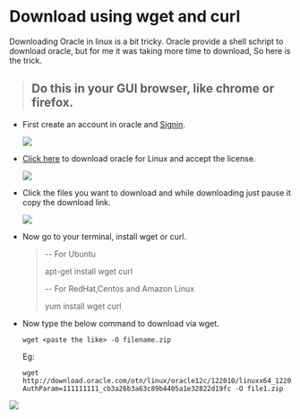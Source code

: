 # Download using wget and curl

Downloading Oracle in linux is a bit tricky. Oracle provide a shell schript to download oracle, but for me it was taking more time to download, So here is the trick. 

> ## Do this in your GUI browser, like chrome or firefox.

*  First create an account in oracle and [Signin](https://login.oracle.com/mysso/signon.jsp).

	![](https://github.com/SqlAdmin/Oracle_CheatSheet/blob/master/Images/Oracle%20download-signin.png)


*  [Click here](http://www.oracle.com/technetwork/database/enterprise-edition/downloads/index.html) to download oracle for Linux and accept the license. 

	![](https://github.com/SqlAdmin/Oracle_CheatSheet/blob/master/Images/Oracle%20download-downlaod%20file.png)


*  Click the files you want to download and while downloading just pause it copy the download link.

	![](https://github.com/SqlAdmin/Oracle_CheatSheet/blob/master/Images/Oracle%20download-copy%20link.png)

*  Now go to your terminal, install wget or curl. 

	>   -- For Ubuntu
	>   
	>   apt-get install wget curl
	>   
	>   -- For RedHat,Centos and Amazon Linux
	>   
	>   yum install wget curl
	>   
     


*  Now type the below command to download via wget.

    `wget <paste the like> -O filename.zip`
    
    Eg: 

	```` 
    wget http://download.oracle.com/otn/linux/oracle12c/122010/linuxx64_12201_database.zip?AuthParam=111111111_cb3a26b3a63c89b4405a1e32822d19fc -O file1.zip
    ````


![](https://github.com/SqlAdmin/Oracle_CheatSheet/blob/master/Images/Oracledownload-wget.png)